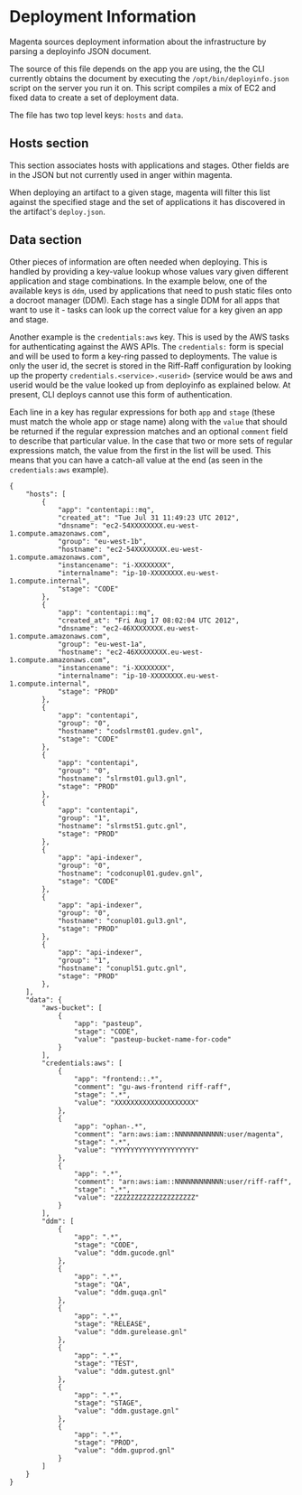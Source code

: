 Deployment Information
======================

Magenta sources deployment information about the infrastructure by parsing a deployinfo JSON document.

The source of this file depends on the app you are using, the the CLI currently obtains the document by executing
the `/opt/bin/deployinfo.json` script on the server you run it on.  This script compiles a mix of EC2 and fixed data
to create a set of deployment data.

The file has two top level keys: `hosts` and `data`.

Hosts section
-------------

This section associates hosts with applications and stages.  Other fields are in the JSON but not currently used in
 anger within magenta.

When deploying an artifact to a given stage, magenta will filter this list against the specified stage and the set of
 applications it has discovered in the artifact's `deploy.json`.

Data section
------------

Other pieces of information are often needed when deploying.  This is handled by providing a key-value lookup whose
values vary given different application and stage combinations.  In the example below, one of the available keys is
`ddm`, used by applications that need to push static files onto a docroot manager (DDM).  Each stage has a single DDM
for all apps that want to use it - tasks can look up the correct value for a key given an app and stage.

Another example is the `credentials:aws` key.  This is used by the AWS tasks for authenticating against the AWS APIs.
The `credentials:` form is special and will be used to form a key-ring passed to deployments. The value is only the user
id, the secret is stored in the Riff-Raff configuration by looking up the property `credentials.<service>.<userid>`
(service would be aws and userid would be the value looked up from deployinfo as explained below. At present, CLI
deploys cannot use this form of authentication.

Each line in a key has regular expressions for both `app` and `stage` (these must match the whole app or stage name)
along with the `value` that should be returned if the regular expression matches and an optional `comment` field to
describe that particular value.  In the case that two or more sets of regular expressions match, the value from the
first in the list will be used.  This means that you can have a catch-all value at the end (as seen in the
`credentials:aws` example).

    {
        "hosts": [
            {
                "app": "contentapi::mq",
                "created_at": "Tue Jul 31 11:49:23 UTC 2012",
                "dnsname": "ec2-54XXXXXXXX.eu-west-1.compute.amazonaws.com",
                "group": "eu-west-1b",
                "hostname": "ec2-54XXXXXXXX.eu-west-1.compute.amazonaws.com",
                "instancename": "i-XXXXXXXX",
                "internalname": "ip-10-XXXXXXXX.eu-west-1.compute.internal",
                "stage": "CODE"
            },
            {
                "app": "contentapi::mq",
                "created_at": "Fri Aug 17 08:02:04 UTC 2012",
                "dnsname": "ec2-46XXXXXXXX.eu-west-1.compute.amazonaws.com",
                "group": "eu-west-1a",
                "hostname": "ec2-46XXXXXXXX.eu-west-1.compute.amazonaws.com",
                "instancename": "i-XXXXXXXX",
                "internalname": "ip-10-XXXXXXXX.eu-west-1.compute.internal",
                "stage": "PROD"
            },
            {
                "app": "contentapi",
                "group": "0",
                "hostname": "codslrmst01.gudev.gnl",
                "stage": "CODE"
            },
            {
                "app": "contentapi",
                "group": "0",
                "hostname": "slrmst01.gul3.gnl",
                "stage": "PROD"
            },
            {
                "app": "contentapi",
                "group": "1",
                "hostname": "slrmst51.gutc.gnl",
                "stage": "PROD"
            },
            {
                "app": "api-indexer",
                "group": "0",
                "hostname": "codconupl01.gudev.gnl",
                "stage": "CODE"
            },
            {
                "app": "api-indexer",
                "group": "0",
                "hostname": "conupl01.gul3.gnl",
                "stage": "PROD"
            },
            {
                "app": "api-indexer",
                "group": "1",
                "hostname": "conupl51.gutc.gnl",
                "stage": "PROD"
            },
        ],
        "data": {
            "aws-bucket": [
                {
                    "app": "pasteup",
                    "stage": "CODE",
                    "value": "pasteup-bucket-name-for-code"
                }
            ],
            "credentials:aws": [
                {
                    "app": "frontend::.*",
                    "comment": "gu-aws-frontend riff-raff",
                    "stage": ".*",
                    "value": "XXXXXXXXXXXXXXXXXXXX"
                },
                {
                    "app": "ophan-.*",
                    "comment": "arn:aws:iam::NNNNNNNNNNNN:user/magenta",
                    "stage": ".*",
                    "value": "YYYYYYYYYYYYYYYYYYYY"
                },
                {
                    "app": ".*",
                    "comment": "arn:aws:iam::NNNNNNNNNNNN:user/riff-raff",
                    "stage": ".*",
                    "value": "ZZZZZZZZZZZZZZZZZZZZ"
                }
            ],
            "ddm": [
                {
                    "app": ".*",
                    "stage": "CODE",
                    "value": "ddm.gucode.gnl"
                },
                {
                    "app": ".*",
                    "stage": "QA",
                    "value": "ddm.guqa.gnl"
                },
                {
                    "app": ".*",
                    "stage": "RELEASE",
                    "value": "ddm.gurelease.gnl"
                },
                {
                    "app": ".*",
                    "stage": "TEST",
                    "value": "ddm.gutest.gnl"
                },
                {
                    "app": ".*",
                    "stage": "STAGE",
                    "value": "ddm.gustage.gnl"
                },
                {
                    "app": ".*",
                    "stage": "PROD",
                    "value": "ddm.guprod.gnl"
                }
            ]
        }
    }